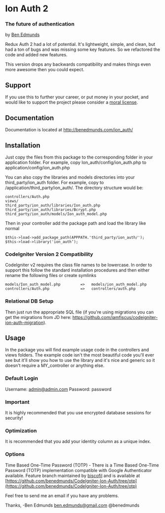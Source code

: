 # Ion Auth 2
### The future of authentication
by [Ben Edmunds](http://benedmunds.com)

Redux Auth 2 had a lot of potential.  It's lightweight, simple, and clean,
but had a ton of bugs and was missing some key features.  So we refactored
the code and added new features.

This version drops any backwards compatibility and makes things even more
awesome then you could expect.


## Support
If you use this to further your career, or put money in your pocket, and would like to support the project please consider a [moral license](https://www.morallicense.com/benedmunds/ion-auth).


## Documentation
Documentation is located at http://benedmunds.com/ion_auth/

## Installation
Just copy the files from this package to the corresponding folder in your
application folder.  For example, copy Ion_auth/config/ion_auth.php to
application/config/ion_auth.php

You can also copy the libraries and models directories into your third_party/ion_auth folder.  For example, copy  to /application/third_party/ion_auth/.  The directory structure would be:

    controllers/Auth.php
    views/
    third_party/ion_auth/libraries/Ion_auth.php
    third_party/ion_auth/libraries/Bcrypt.php
    third_party/ion_auth/models/Ion_auth_model.php


Then in your controller add the package path and load the library like normal

    $this->load->add_package_path(APPPATH.'third_party/ion_auth/');
    $this->load->library('ion_auth’);



### CodeIgniter Version 2 Compatibility
CodeIgniter v2 requires the class file names to be lowercase.  In order to support this follow the standard installation procedures and then either rename the following files or create symlinks

    models/Ion_auth_model.php         =>   models/ion_auth_model.php
    controllers/Auth.php              =>   controllers/auth.php

### Relational DB Setup
Then just run the appropriate SQL file (if you're using migrations you can
get the migrations from JD here:
https://github.com/iamfiscus/codeigniter-ion-auth-migration).

## Usage
In the package you will find example usage code in the controllers and views
folders.  The example code isn't the most beautiful code you'll ever see but
it'll show you how to use the library and it's nice and generic so it doesn't
require a MY_controller or anything else.

### Default Login
Username: admin@admin.com
Password: password


### Important
It is highly recommended that you use encrypted database sessions for security!


### Optimization
It is recommended that you add your identity column as a unique index.


### Options
Time Based One-Time Password (TOTP) -
There is a Time Based One-Time Password (TOTP) implementation compatible with Google Authenticator available. Feature branch maintained by [biscofil](https://github.com/biscofil) and is available at [https://github.com/benedmunds/CodeIgniter-Ion-Auth/tree/otp](https://github.com/benedmunds/CodeIgniter-Ion-Auth/tree/otp)



Feel free to send me an email if you have any problems.


Thanks,
-Ben Edmunds
 ben.edmunds@gmail.com
 @benedmunds
